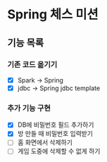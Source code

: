 # Spring 체스 미션

## 기능 목록

### 기존 코드 옮기기
- [x] Spark -> Spring
- [x] jdbc -> Spring jdbc template

### 추가 기능 구현
- [x] DB에 비밀번호 필드 추가하기
- [x] 방 만들 때 비밀번호 입력받기
- [ ] 홈 화면에서 삭제하기
- [ ] 게임 도중에 삭제할 수 없게 하기
